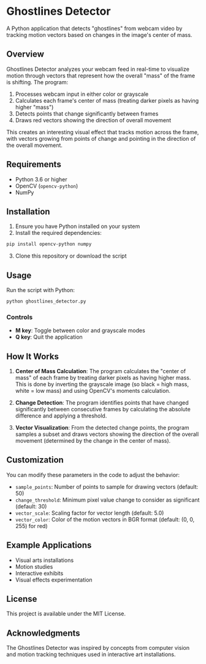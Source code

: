 # Ghostlines Detector

A Python application that detects "ghostlines" from webcam video by tracking motion vectors based on changes in the image's center of mass.

## Overview

Ghostlines Detector analyzes your webcam feed in real-time to visualize motion through vectors that represent how the overall "mass" of the frame is shifting. The program:

1. Processes webcam input in either color or grayscale
2. Calculates each frame's center of mass (treating darker pixels as having higher "mass")
3. Detects points that change significantly between frames
4. Draws red vectors showing the direction of overall movement

This creates an interesting visual effect that tracks motion across the frame, with vectors growing from points of change and pointing in the direction of the overall movement.

## Requirements

- Python 3.6 or higher
- OpenCV (`opencv-python`)
- NumPy

## Installation

1. Ensure you have Python installed on your system
2. Install the required dependencies:

```bash
pip install opencv-python numpy
```

3. Clone this repository or download the script

## Usage

Run the script with Python:

```bash
python ghostlines_detector.py
```

### Controls

- **M key**: Toggle between color and grayscale modes
- **Q key**: Quit the application

## How It Works

1. **Center of Mass Calculation**: The program calculates the "center of mass" of each frame by treating darker pixels as having higher mass. This is done by inverting the grayscale image (so black = high mass, white = low mass) and using OpenCV's moments calculation.

2. **Change Detection**: The program identifies points that have changed significantly between consecutive frames by calculating the absolute difference and applying a threshold.

3. **Vector Visualization**: From the detected change points, the program samples a subset and draws vectors showing the direction of the overall movement (determined by the change in the center of mass).

## Customization

You can modify these parameters in the code to adjust the behavior:

- `sample_points`: Number of points to sample for drawing vectors (default: 50)
- `change_threshold`: Minimum pixel value change to consider as significant (default: 30)
- `vector_scale`: Scaling factor for vector length (default: 5.0)
- `vector_color`: Color of the motion vectors in BGR format (default: (0, 0, 255) for red)

## Example Applications

- Visual arts installations
- Motion studies
- Interactive exhibits
- Visual effects experimentation

## License

This project is available under the MIT License.

## Acknowledgments

The Ghostlines Detector was inspired by concepts from computer vision and motion tracking techniques used in interactive art installations.
